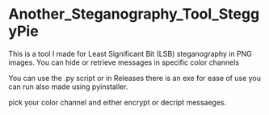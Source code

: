 # Another_Steganography_Tool_SteggyPie
This is a tool I made for Least Significant Bit (LSB) steganography in PNG images. You can hide or retrieve messages in specific color channels

You can use the .py script or in Releases there is an exe for ease of use you can run also made using pyinstaller. 

pick your color channel and either encrypt or decript messaeges. 

